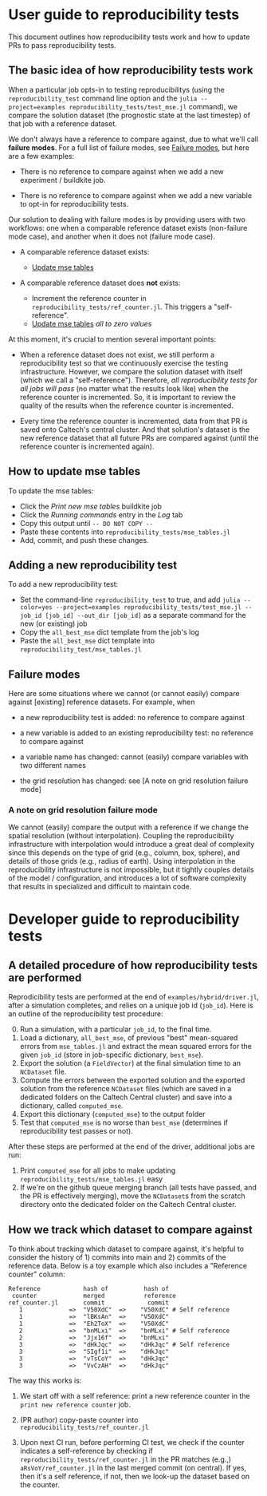 # User guide to reproducibility tests

This document outlines how reproducibility tests work and how to update PRs to pass reproducibility tests.

## The basic idea of how reproducibility tests work

When a particular job opts-in to testing reproducibilitys (using the `reproducibility_test` command line option and the `julia --project=examples reproducibility_tests/test_mse.jl` command), we compare the solution dataset (the prognostic state at the last timestep) of that job with a reference dataset.

We don't always have a reference to compare against, due to what we'll call **failure modes**. For a full list of failure modes, see [Failure modes](#Failure-modes), but here are a few examples:

 - There is no reference to compare against when we add a new experiment / buildkite job.

 - There is no reference to compare against when we add a new variable to opt-in for reproducibility tests.

Our solution to dealing with failure modes is by providing users with two workflows: one when a comparable reference dataset exists (non-failure mode case), and another when it does not (failure mode case).

 - A comparable reference dataset exists:
   - [Update mse tables](#How-to-update-mse-tables)

 - A comparable reference dataset does **not** exists:
   - Increment the reference counter in `reproducibility_tests/ref_counter.jl`. This triggers a "self-reference".
   - [Update mse tables](#How-to-update-mse-tables) _all to zero values_

At this moment, it's crucial to mention several important points:

 - When a reference dataset does not exist, we still perform a reproducibility test so that we continuously exercise the testing infrastructure. However, we compare the solution dataset with itself (which we call a "self-reference"). Therefore, _all reproducibility tests for all jobs will pass_ (no matter what the results look like) when the reference counter is incremented. So, it is important to review the quality of the results when the reference counter is incremented.

 - Every time the reference counter is incremented, data from that PR is saved onto Caltech's central cluster. And that solution's dataset is the new reference dataset that all future PRs are compared against (until the reference counter is incremented again).

## How to update mse tables

To update the mse tables:

 - Click the *Print new mse tables* buildkite job
 - Click the *Running commands* entry in the *Log* tab
 - Copy this output until `-- DO NOT COPY --`
 - Paste these contents into `reproducibility_tests/mse_tables.jl`
 - Add, commit, and push these changes.

## Adding a new reproducibility test

To add a new reproducibility test:

 - Set the command-line `reproducibility_test` to true, and add `julia --color=yes --project=examples reproducibility_tests/test_mse.jl --job_id [job_id] --out_dir [job_id]` as a separate command for the new (or existing) job
 - Copy the `all_best_mse` dict template from the job's log
 - Paste the `all_best_mse` dict template into `reproducibility_test/mse_tables.jl`

<!-- TODO: improve names / mark off sections for all_best_mse dict -->

## Failure modes

Here are some situations where we cannot (or cannot easily) compare against [existing] reference datasets. For example, when

 - a new reproducibility test is added: no reference to compare against

 - a new variable is added to an existing reproducibility test: no reference to compare against

 - a variable name has changed: cannot (easily) compare variables with two different names

 - the grid resolution has changed: see [A note on grid resolution failure mode]

### A note on grid resolution failure mode

We cannot (easily) compare the output with a reference if we change the spatial resolution (without interpolation). Coupling the reproducibility infrastructure with interpolation would introduce a great deal of complexity since this depends on the type of grid (e.g., column, box, sphere), and details of those grids (e.g., radius of earth). Using interpolation in the reproducibility infrastructure is not impossible, but it tightly couples details of the model / configuration, and introduces a lot of software complexity that results in specialized and difficult to maintain code.

# Developer guide to reproducibility tests

## A detailed procedure of how reproducibility tests are performed

Reprodicibility tests are performed at the end of `examples/hybrid/driver.jl`, after a simulation completes, and relies on a unique job id (`job_id`). Here is an outline of the reproducibility test procedure:

 0) Run a simulation, with a particular `job_id`, to the final time.
 1) Load a dictionary, `all_best_mse`, of previous "best" mean-squared errors from `mse_tables.jl` and extract the mean squared errors for the given `job_id` (store in job-specific dictionary, `best_mse`).
 2) Export the solution (a `FieldVector`) at the final simulation time to an `NCDataset` file.
 3) Compute the errors between the exported solution and the exported solution from the reference `NCDataset` files (which are saved in a dedicated folders on the Caltech Central cluster) and save into a dictionary, called `computed_mse`.
 4) Export this dictionary (`computed_mse`) to the output folder
 5) Test that `computed_mse` is no worse than `best_mse` (determines if reproducibility test passes or not).

After these steps are performed at the end of the driver, additional jobs are run:

 1) Print `computed_mse` for all jobs to make updating `reproducibility_tests/mse_tables.jl` easy
 2) If we're on the github queue merging branch (all tests have passed, and the PR is effectively merging), move the `NCDataset`s from the scratch directory onto the dedicated folder on the Caltech Central cluster.

## How we track which dataset to compare against

To think about tracking which dataset to compare against, it's helpful to consider the history of 1) commits into main and 2) commits of the reference data. Below is a toy example which also includes a "Reference counter" column:

```
Reference            hash of          hash of
 counter             merged           reference
ref_counter.jl       commit            commit
   1             =>  "V50XdC"  =>    "V50XdC" # Self reference
   1             =>  "lBKsAn"  =>    "V50XdC"
   1             =>  "Eh2ToX"  =>    "V50XdC"
   2             =>  "bnMLxi"  =>    "bnMLxi" # Self reference
   2             =>  "Jjx16f"  =>    "bnMLxi"
   3             =>  "dHkJqc"  =>    "dHkJqc" # Self reference
   3             =>  "SIgf1i"  =>    "dHkJqc"
   3             =>  "vTsCoY"  =>    "dHkJqc"
   3             =>  "VvCzAH"  =>    "dHkJqc"
```

The way this works is:

 1) We start off with a self reference: print a new reference
    counter in the `print new reference counter` job.

 2) (PR author) copy-paste counter into `reproducibility_tests/ref_counter.jl`

 3) Upon next CI run, before performing CI test,
    we check if the counter indicates a self-reference by
    checking if `reproducibility_tests/ref_counter.jl` in the PR
    matches (e.g.,) `aRsVoY/ref_counter.jl` in the last
    merged commit (on central). If yes, then it's a self
    reference, if not, then we look-up the dataset based
    on the counter.
